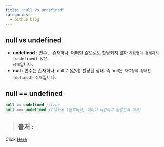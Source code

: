 ```yaml
---
title: "null vs undefined"
categories:
  - Github blog
---
```


## null vs undefined
- **undefiend** : 변수는 존재하나, 어떠한 값으로도 할당되지 않아 <code>자료형이 정해지지(undefined) 않은 상태</code>입니다.
- **null** : 변수는 존재하나, null로 (값이) 할당된 상태. 즉 null은 <code>자료형이 정해진(defined) 상태</code>입니다.

## null == undefined
```js
null == undefined //true
null === undefined //false (완벽비교, 데이터 타입끼리 동일한지 비교)
```

> ## 출처 :
<!-- Link -->
Click [Here](https://siyoon210.tistory.com/148)